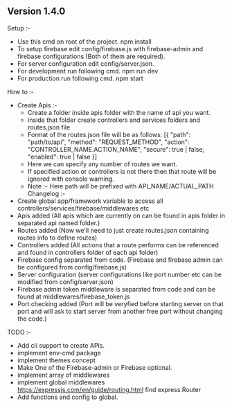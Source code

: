 ## Version 1.4.0

Setup :-
 * Use this cmd on root of the project.
    npm install 
 * To setup firebase edit config/firebase.js with firebase-admin and firebase configurations (Both of them are required).
 * For server configuration edit config/server.json.
 * For development run following cmd.
    npm run dev
 * For production run following cmd.
    npm start

How to :-
 * Create Apis :-
    - Create a folder inside apis folder with the name of api you want.
    - inside that folder create controllers and services folders and routes.json file
    - Format of the routes.json file will be as follows:
        [{
            "path": "path/to/api",
            "method": "REQUEST_METHOD",
            "action": "CONTROLLER_NAME.ACTION_NAME",
            "secure": true | false,
            "enabled": true | false
        }]
    - Here we can specify any number of routes we want.
    - If specified action or controllers is not there then that route will be ignored with console warning.
    - Note :- Here path will be prefixed with API_NAME/ACTUAL_PATH
Changelog :- 
 * Create global app/framework variable to access all controllers/services/firebase/middlewares etc
 * Apis added (All apis which are currently on can be found in apis folder in separated api named folder.)
 * Routes added (Now we'll need to just create routes.json containing routes info to define routes)
 * Controllers added (All actions that a route performs can be referenced and found in controllers folder of each api folder)
 * Firebase config separated from code. (Firebase and firebase admin can be configured from config/firebase.js)
 * Server configuration (server configurations like port number etc can be modified from config/server.json)
 * Firebase admin token middleware is separated from code and can be found at middlewares/firebase_token.js
 * Port checking added (Port will be veryfied before starting server on that port and will ask to start server from another free port without changing the code.)

TODO :- 
 * Add cli support to create APIs.
 * implement env-cmd package
 * implement themes concept
 * Make One of the Firebase-admin or Firebase optional.
 * implement array of middlewares
 * implement global middlewares https://expressjs.com/en/guide/routing.html find express.Router
 * Add functions and config to global.